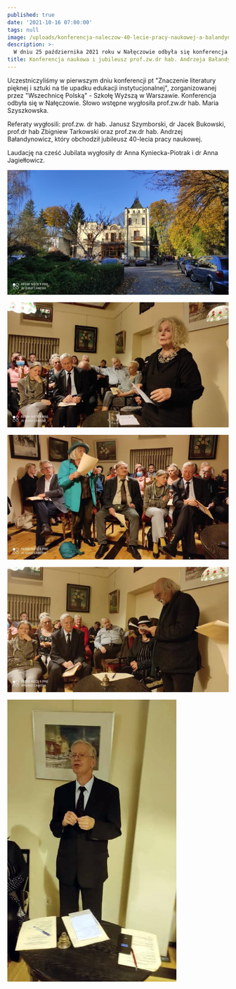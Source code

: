 ```yaml
---
published: true
date: '2021-10-16 07:00:00'
tags: null
image: /uploads/konferencja-naleczow-40-lecie-pracy-naukowej-a-balandynowicz-3.jpg
description: >-
  W dniu 25 października 2021 roku w Nałęczowie odbyła się konferencja naukowa pt "Znaczenie literatury pięknej i sztuki na tle upadku edukacji instytucjonalnej".
title: Konferencja naukowa i jubileusz prof.zw.dr hab. Andrzeja Bałandynowicza
---
```


Uczestniczyliśmy w pierwszym dniu konferencji pt "Znaczenie literatury pięknej i sztuki na tle upadku edukacji instytucjonalnej", zorganizowanej przez "Wszechnicę Polską" - Szkołę Wyższą w Warszawie. Konferencja odbyła się w Nałęczowie. Słowo wstępne wygłosiła prof.zw.dr hab. Maria Szyszkowska.

Referaty wygłosili: prof.zw. dr hab. Janusz Szymborski, dr Jacek Bukowski, prof.dr hab Zbigniew Tarkowski oraz prof.zw.dr hab. Andrzej Bałandynowicz, który obchodził jubileusz 40-lecia pracy naukowej.

Laudację na cześć Jubilata wygłosiły dr Anna Kyniecka-Piotrak i dr Anna Jagiełłowicz.

![Konferencja pt Znaczenie literatury pięknej i sztuki na tle upadku edukacji instytucjonalnej fot.1](/assets/img/uploads/konferencja-naleczow-40-lecie-pracy-naukowej-a-balandynowicz-1.jpg)

![Konferencja pt Znaczenie literatury pięknej i sztuki na tle upadku edukacji instytucjonalnej fot.2](/assets/img/uploads/konferencja-naleczow-40-lecie-pracy-naukowej-a-balandynowicz-2.jpg)

![Konferencja pt Znaczenie literatury pięknej i sztuki na tle upadku edukacji instytucjonalnej fot.3](/assets/img/uploads/konferencja-naleczow-40-lecie-pracy-naukowej-a-balandynowicz-3.jpg)

![Konferencja pt Znaczenie literatury pięknej i sztuki na tle upadku edukacji instytucjonalnej fot.4](/assets/img/uploads/konferencja-naleczow-40-lecie-pracy-naukowej-a-balandynowicz-4.jpg)

![Konferencja pt Znaczenie literatury pięknej i sztuki na tle upadku edukacji instytucjonalnej fot.5](/assets/img/uploads/konferencja-naleczow-40-lecie-pracy-naukowej-a-balandynowicz-5.jpg)
